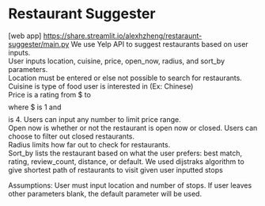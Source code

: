 # Restaurant Suggester
[web app] https://share.streamlit.io/alexhzheng/restaraunt-suggester/main.py 
We use Yelp API to suggest restaurants based on user inputs.  
User inputs location, cuisine, price, open_now, radius, and sort_by parameters.  
Location must be entered or else not possible to search for restaurants.  
Cuisine is type of food user is interested in (Ex: Chinese)  
Price is a rating from $ to $$$$ where $ is 1 and $$$$ is 4. Users can input any number to limit price range.  
Open now is whether or not the restaurant is open now or closed. Users can choose to filter out closed restaurants.  
Radius limits how far out to check for restaurants.  
Sort_by lists the restaurant based on what the user prefers: best match, rating, review_count, distance, or default.
We used dijstraks algorithm to give shortest path of restaurants to visit given user inputted stops

Assumptions:
User must input location and number of stops.
If user leaves other parameters blank, the default parameter will be used.


